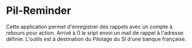 # Pil-Reminder

Cette application permet d'enregistrer des rappels avec un compte à rebours pour action. Arrivé à 0 le sript envoi un mail de rappel à l'adresse définie.
L'outils est à destination du Pilotage du SI d'une banque française.
